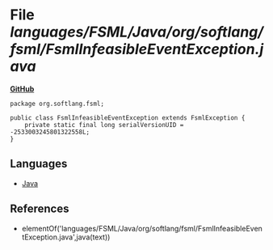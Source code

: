 # File _languages/FSML/Java/org/softlang/fsml/FsmlInfeasibleEventException.java_
**[GitHub](https://github.com/softlang/yas/blob/master/languages/FSML/Java/org/softlang/fsml/FsmlInfeasibleEventException.java)**
```
package org.softlang.fsml;

public class FsmlInfeasibleEventException extends FsmlException {
	private static final long serialVersionUID = -2533003245801322558L;
}
```

## Languages
* [Java](../languages/Java.md)

## References
* elementOf('languages/FSML/Java/org/softlang/fsml/FsmlInfeasibleEventException.java',java(text))
